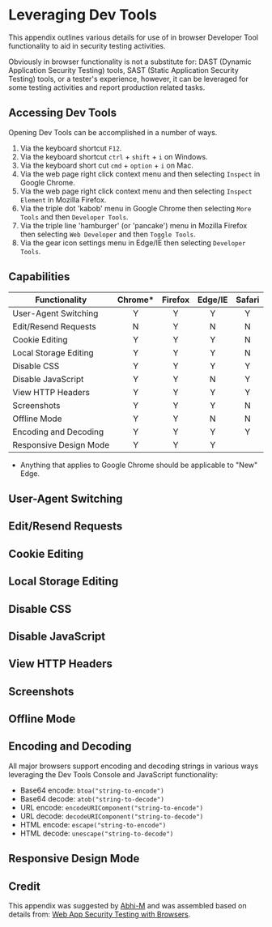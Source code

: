 # Leveraging Dev Tools

This appendix outlines various details for use of in browser Developer Tool functionality to aid in security testing activities.

Obviously in browser functionality is not a substitute for: DAST (Dynamic Application Security Testing) tools, SAST (Static Application Security Testing) tools, or a tester's experience, however, it can be leveraged for some testing activities and report production related tasks.

## Accessing Dev Tools

Opening Dev Tools can be accomplished in a number of ways.

1. Via the keyboard shortcut `F12`.
2. Via the keyboard shortcut `ctrl` + `shift` + `i` on Windows.
3. Via the keyboard short cut `cmd` + `option` + `i` on Mac.
4. Via the web page right click context menu and then selecting `Inspect` in Google Chrome.
5. Via the web page right click context menu and then selecting `Inspect Element` in Mozilla Firefox.
6. Via the triple dot 'kabob' menu in Google Chrome then selecting `More Tools` and then `Developer Tools`.
7. Via the triple line 'hamburger' (or 'pancake') menu in Mozilla Firefox then selecting `Web Developer` and then `Toggle Tools`.
8. Via the gear icon settings menu in Edge/IE then selecting `Developer Tools`.

## Capabilities

| Functionality         | Chrome* | Firefox | Edge/IE | Safari |
|-----------------------|:-------:|:-------:|:-------:|:------:|
| User-Agent Switching  | Y       | Y       | Y       | Y      |
| Edit/Resend Requests  | N       | Y       | N       | N      |
| Cookie Editing        | Y       | Y       | Y       | N      |
| Local Storage Editing | Y       | Y       | Y       | N      |
| Disable CSS           | Y       | Y       | Y       | Y      |
| Disable JavaScript    | Y       | Y       | N       | Y      |
| View HTTP Headers     | Y       | Y       | Y       | Y      |
| Screenshots           | Y       | Y       | Y       | N      |
| Offline Mode          | Y       | Y       | N       | N      |
| Encoding and Decoding | Y       | Y       | Y       | Y      |
| Responsive Design Mode| Y       | Y       | Y       |        |

* Anything that applies to Google Chrome should be applicable to "New" Edge.

## User-Agent Switching

## Edit/Resend Requests

## Cookie Editing

## Local Storage Editing

## Disable CSS

## Disable JavaScript

## View HTTP Headers

## Screenshots

## Offline Mode

## Encoding and Decoding

All major browsers support encoding and decoding strings in various ways leveraging the Dev Tools Console and JavaScript functionality:

* Base64 encode: `btoa("string-to-encode")`
* Base64 decode: `atob("string-to-decode")`
* URL encode: `encodeURIComponent("string-to-encode")`
* URL decode: `decodeURIComponent("string-to-decode")`
* HTML encode: `escape("string-to-encode")`
* HTML decode: `unescape("string-to-decode")`

## Responsive Design Mode

## Credit

This appendix was suggested by [Abhi-M](https://github.com/Abhi-M) and was assembled based on details from: [Web App Security Testing with Browsers](https://getmantra.com/web-app-security-testing-with-browsers/).
